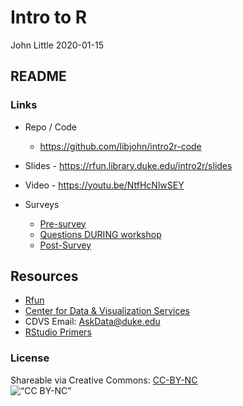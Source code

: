 Intro to R
================
John Little
2020-01-15

<!-- Edit the README.Rmd.  Readme.md is auto genererated -->

## README

### Links

  - Repo / Code
    
      - <https://github.com/libjohn/intro2r-code>

  - Slides - <https://rfun.library.duke.edu/intro2r/slides>

  - Video - <https://youtu.be/NtfHcNlwSEY>

  - Surveys
    
      - [Pre-survey](https://forms.gle/dhzW1iS7mrfG5RLUA)
      - [Questions DURING
        workshop](https://docs.google.com/document/d/12jSpxo25xKaJClatcS2n2waRuKysCqkVvXQecStFnAk/edit?usp=sharing)
      - [Post-Survey](https://forms.gle/X4DNmLmRUsTq7wvTA)

## Resources

  - [Rfun](https://rfun.library.duke.edu/)
  - [Center for Data & Visualization
    Services](https://library.duke.edu/data/)
  - CDVS Email: <AskData@duke.edu>
  - [RStudio Primers](https://rstudio.cloud/learn/primers/)

### License

Shareable via Creative Commons:
[CC-BY-NC](https://creativecommons.org/licenses/by-nc/4.0/)<br> ![“CC
BY-NC”](images/by-nc.png)
